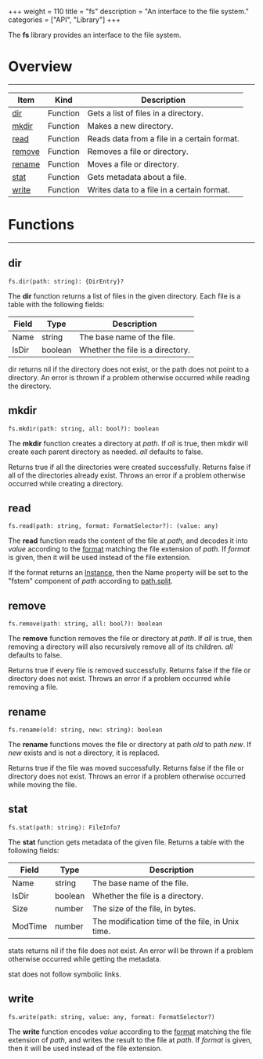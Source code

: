 +++
weight = 110
title = "fs"
description = "An interface to the file system."
categories = ["API", "Library"]
+++

The **fs** library provides an interface to the file system.

# Overview

----

<div class="api-list one two">

| Item | Kind | Description |
| --- | --- | --- |
| [dir](#dir) | Function | Gets a list of files in a directory. |
| [mkdir](#mkdir) | Function | Makes a new directory. |
| [read](#read) | Function | Reads data from a file in a certain format. |
| [remove](#remove) | Function | Removes a file or directory. |
| [rename](#rename) | Function | Moves a file or directory. |
| [stat](#stat) | Function | Gets metadata about a file. |
| [write](#write) | Function | Writes data to a file in a certain format. |

</div>

# Functions

----

## dir

 `fs.dir(path: string): {DirEntry}?`

The **dir** function returns a list of files in the given directory. Each
file is a table with the following fields:

| Field | Type | Description |
| --- | --- | --- |
| Name | string | The base name of the file. |
| IsDir | boolean | Whether the file is a directory. |

dir returns nil if the directory does not exist, or the path does not point
to a directory. An error is thrown if a problem otherwise occurred while reading
the directory.

## mkdir

 `fs.mkdir(path: string, all: bool?): boolean`

The **mkdir** function creates a directory at *path*. If *all*
is true, then mkdir will create each parent directory as needed. *all*
defaults to false.

Returns true if all the directories were created successfully. Returns false
if all of the directories already exist. Throws an error if a problem otherwise
occurred while creating a directory.

## read

 `fs.read(path: string, format: FormatSelector?): (value: any)`

The **read** function reads the content of the file at *path*, and
decodes it into *value* according to the [format](/api/formats)
matching the file extension of *path*. If *format* is given, then it
will be used instead of the file extension.

If the format returns an [Instance](/api/types/Instance), then the Name property will be
set to the "fstem" component of *path* according to [path.split](/api/libraries/path#split).

## remove

 `fs.remove(path: string, all: bool?): boolean`

The **remove** function removes the file or directory at *path*. If
*all* is true, then removing a directory will also recursively remove all
of its children. *all* defaults to false.

Returns true if every file is removed successfully. Returns false if the file
or directory does not exist. Throws an error if a problem occurred while
removing a file.

## rename

 `fs.rename(old: string, new: string): boolean`

The **rename** functions moves the file or directory at path *old* to
path *new*. If *new* exists and is not a directory, it is
replaced.

Returns true if the file was moved successfully. Returns false if the file or
directory does not exist. Throws an error if a problem otherwise occurred while
moving the file.

## stat

 `fs.stat(path: string): FileInfo?`

The **stat** function gets metadata of the given file. Returns a table
with the following fields:

| Field | Type | Description |
| --- | --- | --- |
| Name | string | The base name of the file. |
| IsDir | boolean | Whether the file is a directory. |
| Size | number | The size of the file, in bytes. |
| ModTime | number | The modification time of the file, in Unix time. |

stats returns nil if the file does not exist. An error will be thrown if a
problem otherwise occurred while getting the metadata.

stat does not follow symbolic links.

## write

 `fs.write(path: string, value: any, format: FormatSelector?)`

The **write** function encodes *value* according to the [format](/api/formats) matching the file extension of *path*, and
writes the result to the file at *path*. If *format* is given, then it
will be used instead of the file extension.